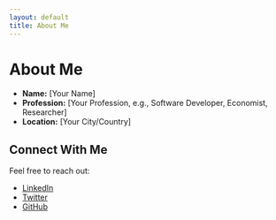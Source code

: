 ```yaml
---
layout: default
title: About Me
---
```


# About Me

- **Name:** [Your Name]
- **Profession:** [Your Profession, e.g., Software Developer, Economist, Researcher]
- **Location:** [Your City/Country]

## Connect With Me
Feel free to reach out:
- [LinkedIn](https://www.linkedin.com/)
- [Twitter](https://twitter.com/)
- [GitHub](https://github.com/)
